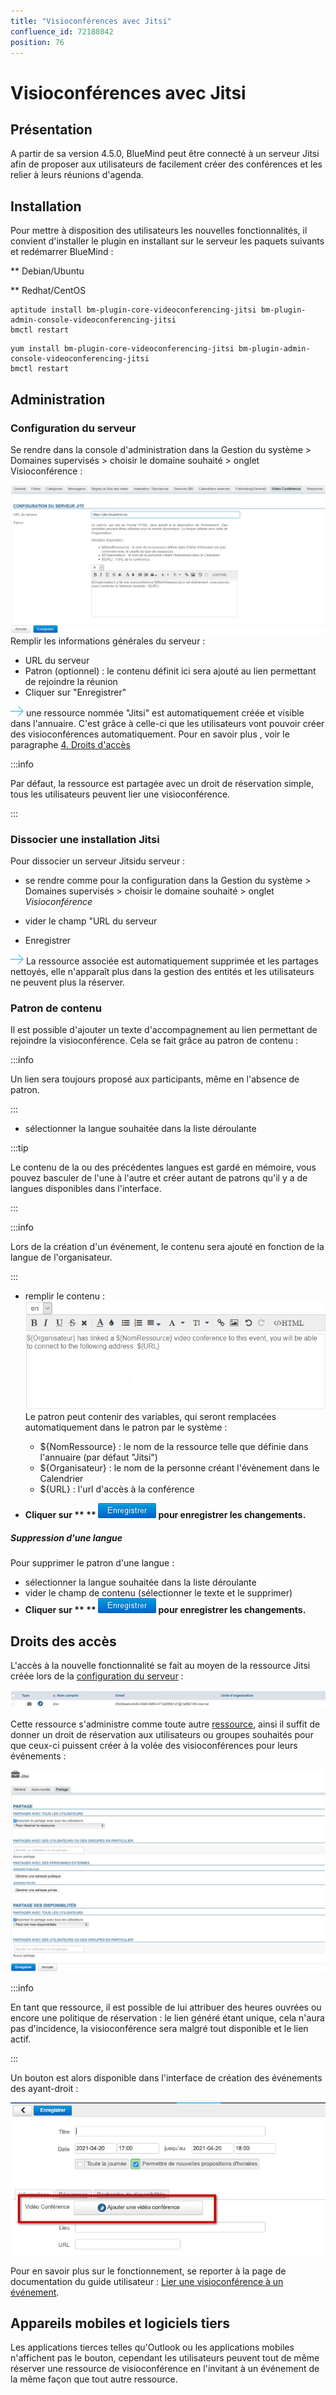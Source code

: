 ```yaml
---
title: "Visioconférences avec Jitsi"
confluence_id: 72188042
position: 76
---
```

# Visioconférences avec Jitsi


## Présentation

A partir de sa version 4.5.0, BlueMind peut être connecté à un serveur Jitsi afin de proposer aux utilisateurs de facilement créer des conférences et les relier à leurs réunions d'agenda.


## Installation

Pour mettre à disposition des utilisateurs les nouvelles fonctionnalités, il convient d'installer le plugin en installant sur le serveur les paquets suivants et redémarrer BlueMind :


**
Debian/Ubuntu


**
Redhat/CentOS


```
aptitude install bm-plugin-core-videoconferencing-jitsi bm-plugin-admin-console-videoconferencing-jitsi
bmctl restart
```


```
yum install bm-plugin-core-videoconferencing-jitsi bm-plugin-admin-console-videoconferencing-jitsi
bmctl restart
```


## Administration

### Configuration du serveur

Se rendre dans la console d'administration dans la Gestion du système > Domaines supervisés > choisir le domaine souhaité > onglet Visioconférence :

![](../../../attachments/72188042/72194048.png)Remplir les informations générales du serveur :

- URL du serveur
- Patron (optionnel) : le contenu définit ici sera ajouté au lien permettant de rejoindre la réunion
- Cliquer sur "Enregistrer"


![](../../../attachments/57769989/69896490.png) une ressource nommée "Jitsi" est automatiquement créée et visible dans l'annuaire. C'est grâce à celle-ci que les utilisateurs vont pouvoir créer des visioconférences automatiquement. Pour en savoir plus , voir le paragraphe [4. Droits d'accès](#VisioconferencesavecJitsi-gestion)


:::info

Par défaut, la ressource est partagée avec un droit de réservation simple, tous les utilisateurs peuvent lier une visioconférence.

:::

### Dissocier une installation Jitsi

Pour dissocier un serveur Jitsidu serveur :

- se rendre comme pour la configuration dans la Gestion du système > Domaines supervisés > choisir le domaine souhaité > onglet *Visioconférence*
- vider le champ "URL du serveur

- Enregistrer


![](../../../attachments/72188042/72194044.png) La ressource associée est automatiquement supprimée et les partages nettoyés, elle n'apparaît plus dans la gestion des entités et les utilisateurs ne peuvent plus la réserver.

### Patron de contenu

Il est possible d'ajouter un texte d'accompagnement au lien permettant de rejoindre la visioconférence. Cela se fait grâce au patron de contenu :


:::info

Un lien sera toujours proposé aux participants, même en l'absence de patron.

:::

- sélectionner la langue souhaitée dans la liste déroulante


:::tip

Le contenu de la ou des précédentes langues est gardé en mémoire, vous pouvez basculer de l'une à l'autre et créer autant de patrons qu'il y a de langues disponibles dans l'interface.

:::


:::info

Lors de la création d'un événement, le contenu sera ajouté en fonction de la langue de l'organisateur.

:::

- remplir le contenu :
![](../../../attachments/72188042/72194049.png)
Le patron peut contenir des variables, qui seront remplacées automatiquement dans le patron par le système :

    - ${NomRessource} : le nom de la ressource telle que définie dans l'annuaire (par défaut "Jitsi")
    - ${Organisateur} : le nom de la personne créant l'évènement dans le Calendrier
    - ${URL} : l'url d'accès à la conférence
-  **Cliquer sur ** ** ![](../../../attachments/72188042/72194053.png) pour enregistrer les changements.** 


##### Suppression d'une langue

Pour supprimer le patron d'une langue :

- sélectionner la langue souhaitée dans la liste déroulante
- vider le champ de contenu (sélectionner le texte et le supprimer)
-  **Cliquer sur ** ** ![](../../../attachments/72188042/72194053.png) pour enregistrer les changements.** 


## Droits des accès

L'accès à la nouvelle fonctionnalité se fait au moyen de la ressource Jitsi créée lors de la [configuration du serveur](http://forge.bluemind.net#configuration) :

![](../../../attachments/72188042/72194052.png)

Cette ressource s'administre comme toute autre [ressource](/Guide_de_l_administrateur/Gestion_des_entités/Ressources/), ainsi il suffit de donner un droit de réservation aux utilisateurs ou groupes souhaités pour que ceux-ci puissent créer à la volée des visioconférences pour leurs événements :

![](../../../attachments/72188042/72194051.png)


:::info

En tant que ressource, il est possible de lui attribuer des heures ouvrées ou encore une politique de réservation : le lien généré étant unique, cela n'aura pas d'incidence, la visioconférence sera malgré tout disponible et le lien actif.

:::

Un bouton est alors disponible dans l'interface de création des événements des ayant-droit :

![](../../../attachments/72188042/72194050.png)

Pour en savoir plus sur le fonctionnement, se reporter à la page de documentation du guide utilisateur : [Lier une visioconférence à un événement](/Guide_de_l_utilisateur/L_agenda/Lier_une_visioconférence_à_un_événement/).

## Appareils mobiles et logiciels tiers

Les applications tierces telles qu'Outlook ou les applications mobiles n'affichent pas le bouton, cependant les utilisateurs peuvent tout de même réserver une ressource de visioconférence en l'invitant à un événement de la même façon que tout autre ressource.



